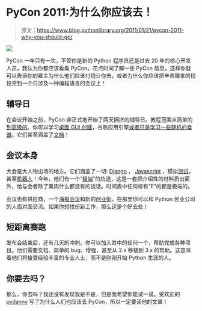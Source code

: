 # PyCon 2011:为什么你应该去！

> 原文：<https://www.blog.pythonlibrary.org/2011/01/21/pycon-2011-why-you-should-go/>

[![](img/404a7b432bc1cc0abd29b26f7d7351fc.png)](http://us.pycon.org)

PyCon 一年只有一次，不管你是新的 Python 程序员还是过去 20 年的核心开发人员，我认为你都应该看看 PyCon。花点时间了解一些 PyCon 信息，这样你就可以告诉你的雇主为什么他们应该付钱让你去，或者为什么你应该把辛苦赚来的钱投资到一个只涉及一种编程语言的会议上！

## 辅导日

在会议开始之前，PyCon 非正式地开始了两天拥挤的辅导日。教程范围从简单的[到高级的](http://us.pycon.org/2011/schedule/sessions/108/)。你可以学习[桌面 GUI 创建](http://us.pycon.org/2011/schedule/sessions/207/)，谷歌应用引擎[或者只是学习一些随机的](http://us.pycon.org/2011/schedule/sessions/242/)[食谱](http://us.pycon.org/2011/schedule/sessions/274/)。它们甚至涵盖了[文档](http://us.pycon.org/2011/schedule/sessions/219/)！

## 会议本身

大会是大人物出场的地方。它们涵盖了一切: [Django](http://us.pycon.org/2011/schedule/sessions/56/) ， [Javascript](http://us.pycon.org/2011/schedule/sessions/41/) ，模拟[测试](http://us.pycon.org/2011/schedule/sessions/34/)，甚至[机器人](http://us.pycon.org/2011/schedule/sessions/74/)！今年，他们有一个“[极端](http://us.pycon.org/2011/speaker/extreme/)”的轨道，这是一套把介绍性的材料扔出窗外，给与会者除了熏肉什么都没有的谈话。时间表中任何标有“E”的都是极端的。

会议也有供应商，一个[海报会议](http://us.pycon.org/2011/blog/2011/01/13/poster-session-proposal-deadline-nears/)和新的[创业街](http://us.pycon.org/2011/blog/2011/01/19/announcing-startup-row-pycon-2011/)，在那里你可以和 Python 创业公司的人面对面交流。如果你想找份新工作，那么这是个好去处！

## 短距离赛跑

发布会结束后，还有几天的冲刺。你可以加入其中的任何一个，帮助完成各种项目。他们需要文档、简单的 bug、增强，甚至从 2.x 移植到 3.x 的帮助。这意味着他们将接受经验丰富的专业人士，而不是刚刚开始 Python 生涯的人。

## 你要去吗？

那么，你去吗？我还没有发现我是不是，但是我希望你能试一试。受欢迎的 [pydanny](http://pydanny.blogspot.com/2011/01/why-you-should-go-to-pycon.html) 写了为什么人们也应该去 PyCon，所以一定要读他的文章！